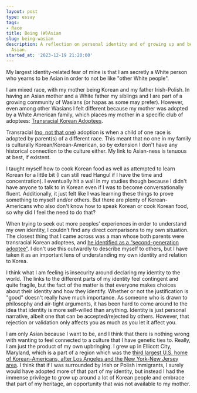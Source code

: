 ```yaml
---
layout: post
type: essay
tags:
- Race
title: Being (W)Asian
slug: being-wasian
description: A reflection on personal identity and of growing up and being White and
  Asian.
started_at: '2023-12-19 21:20:00'
---
```


My largest identity-related fear of mine is that I am secretly a White person who yearns to be Asian in order to not be like "other White people". 

I am mixed race, with my mother being Korean and my father Irish-Polish. In having an Asian mother and a White father my siblings and I are part of a growing community of Wasians (or hapas as some may prefer). However, even among other Wasians I felt different because my mother was adopted by a White American family, which places my mother in a specific club of adoptees: [Transracial Korean Adoptees](https://www.goodreads.com/book/show/8544725-adopted-territory). 

Transracial ([no, not that one](https://en.wikipedia.org/wiki/Hypatia_transracialism_controversy)) adoption is when a child of one race is adopted by parent(s) of a different race. This meant that no one in my family is culturally Korean/Korean-American, so by extension I don't have any historical connection to the culture either. My link to Asian-ness is tenuous at best, if existent.

I taught myself how to cook Korean food as well as attempted to learn Korean for a little bit (I can still read Hangul if I have the time and concentration). I eventually hit a wall in my studies though because I didn't have anyone to talk to in Korean even if I was to become conversationally fluent. Additionally, it just felt like I was learning these things to prove something to myself and/or others. But there are plenty of Korean-Americans who also don't know how to speak Korean or cook Korean food, so why did I feel the need to do that?

When trying to seek out more peoples’ experiences in order to understand my own identity, I couldn’t find any direct comparisons to my own situation. The closest thing that I came across was a man whose both parents were transracial Korean adoptees, and [he identified as a “second-generation adoptee”](https://www.koreatimes.co.kr/www/nation/2023/12/715_320129.html). I don't use this outwardly to describe myself to others, but I have taken it as an important lens of understanding my own identity and relation to Korea.

I think what I am feeling is insecurity around declaring my identity to the world. The links to the different parts of my identity feel contingent and quite fragile, but the fact of the matter is that everyone makes choices about their identity and how they identify. Whether or not the justification is "good" doesn't really have much importance. As someone who is drawn to philosophy and air-tight arguments, it has been hard to come around to the idea that identity is more self-willed than anything. Identity is just personal narrative, albeit one that can be accepted/rejected by others. However, that rejection or validation only affects you as much as you let it affect you.

I am only Asian because I want to be, and I think that there is nothing wrong with wanting to feel connected to a culture that I have genetic ties to. Really, I am just the product of my own upbringing. I grew up in Ellicott City, Maryland, which is a part of a region which was the [third largest U.S. home of Korean-Americans, after Los Angeles and the New York-New Jersey area](https://www.thebeaconnewspapers.com/county-promoting-koreatown/). I think that if I was surrounded by Irish or Polish immigrants, I surely would have adopted more of that part of my identity, but instead I had the immense privilege to grow up around a lot of Korean people and embrace that part of my heritage, an opportunity that was not available to my mother.